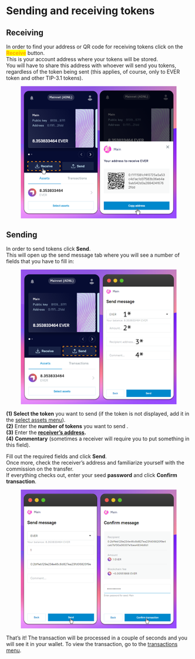 # Sending and receiving tokens

## Receiving

In order to find your address or QR code for receiving tokens click on the <mark style="color:orange;">**Receive**</mark> <mark style="color:orange;"></mark><mark style="color:orange;"></mark> button. \
This is your account address where your tokens will be stored. \
You will have to share this address with whoever will send you tokens, regardless of the token being sent (this applies, of course, only to EVER token and other TIP-3.1 tokens).

<figure><img src="../.gitbook/assets/image (40).png" alt=""><figcaption></figcaption></figure>

## Sending

In order to send tokens click **Send**. \
This will open up the send message tab where you will see a number of fields that you have to fill in:

<figure><img src="../.gitbook/assets/image (34).png" alt=""><figcaption></figcaption></figure>

**(1) Select the token** you want to send (if the token is not displayed, add it in the [select assets menu](./)).\
**(2)** Enter the **number of tokens** you want to send .\
**(3)** Enter the [**receiver’s address**](sending-and-receiving-tokens.md#receiving)**.**\
**(4)** **Commentary** (sometimes a receiver will require you to put something in this field).

Fill out the required fields and click **Send**. \
Once more, check the receiver’s address and familiarize yourself with the commission on the transfer. \
If everything checks out, enter your seed **password** and click **Confirm transaction**.

<figure><img src="../.gitbook/assets/image (15).png" alt=""><figcaption></figcaption></figure>

That’s it! The transaction will be processed in a couple of seconds and you will see it in your wallet. To view the transaction, go to the [transactions menu](transactions.md).
